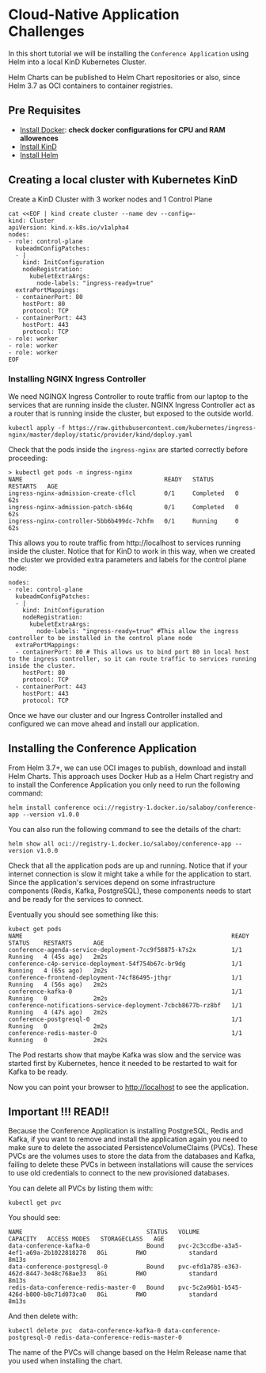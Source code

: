 # Cloud-Native Application Challenges

In this short tutorial we will be installing the `Conference Application` using Helm into a local KinD Kubernetes Cluster. 

Helm Charts can be published to Helm Chart repositories or also, since Helm 3.7 as OCI containers to container registries. 

## Pre Requisites
- [Install Docker](https://docs.docker.com/get-docker/): **check docker configurations for CPU and RAM allowences**
- [Install KinD](https://kind.sigs.k8s.io/docs/user/quick-start/#installation)
- [Install Helm](https://helm.sh/docs/intro/install/)

## Creating a local cluster with Kubernetes KinD

Create a KinD Cluster with 3 worker nodes and 1 Control Plane

```
cat <<EOF | kind create cluster --name dev --config=-
kind: Cluster
apiVersion: kind.x-k8s.io/v1alpha4
nodes:
- role: control-plane
  kubeadmConfigPatches:
  - |
    kind: InitConfiguration
    nodeRegistration:
      kubeletExtraArgs:
        node-labels: "ingress-ready=true"
  extraPortMappings:
  - containerPort: 80
    hostPort: 80
    protocol: TCP
  - containerPort: 443
    hostPort: 443
    protocol: TCP
- role: worker
- role: worker
- role: worker
EOF

```

### Installing NGINX Ingress Controller

We need NGINGX Ingress Controller to route traffic from our laptop to the services that are running inside the cluster. NGINX Ingress Controller act as a router that is running inside the cluster, but exposed to the outside world. 

```
kubectl apply -f https://raw.githubusercontent.com/kubernetes/ingress-nginx/master/deploy/static/provider/kind/deploy.yaml
```

Check that the pods inside the `ingress-nginx` are started correctly before proceeding: 
```
> kubectl get pods -n ingress-nginx
NAME                                        READY   STATUS      RESTARTS   AGE
ingress-nginx-admission-create-cflcl        0/1     Completed   0          62s
ingress-nginx-admission-patch-sb64q         0/1     Completed   0          62s
ingress-nginx-controller-5bb6b499dc-7chfm   0/1     Running     0          62s
```

This allows you to route traffic from http://localhost to services running inside the cluster. Notice that for KinD to work in this way, when we created the cluster we provided extra parameters and labels for the control plane node:
```
nodes:
- role: control-plane
  kubeadmConfigPatches:
  - |
    kind: InitConfiguration
    nodeRegistration:
      kubeletExtraArgs:
        node-labels: "ingress-ready=true" #This allow the ingress controller to be installed in the control plane node
  extraPortMappings:
  - containerPort: 80 # This allows us to bind port 80 in local host to the ingress controller, so it can route traffic to services running inside the cluster.
    hostPort: 80
    protocol: TCP
  - containerPort: 443
    hostPort: 443
    protocol: TCP
```

Once we have our cluster and our Ingress Controller installed and configured we can move ahead and install our application.


## Installing the Conference Application

From Helm 3.7+, we can use OCI images to publish, download and install Helm Charts. This approach uses Docker Hub as a Helm Chart registry and to install the Conference Application you only need to run the following command:

```
helm install conference oci://registry-1.docker.io/salaboy/conference-app --version v1.0.0
```

You can also run the following command to see the details of the chart: 

```
helm show all oci://registry-1.docker.io/salaboy/conference-app --version v1.0.0
```

Check that all the application pods are up and running. Notice that if your internet connection is slow it might take a while for the application to start. Since the application's services depend on some infrastructure components (Redis, Kafka, PostgreSQL), these components needs to start and be ready for the services to connect.

Eventually you should see something like this: 

```
kubect get pods
NAME                                                           READY   STATUS    RESTARTS      AGE
conference-agenda-service-deployment-7cc9f58875-k7s2x          1/1     Running   4 (45s ago)   2m2s
conference-c4p-service-deployment-54f754b67c-br9dg             1/1     Running   4 (65s ago)   2m2s
conference-frontend-deployment-74cf86495-jthgr                 1/1     Running   4 (56s ago)   2m2s
conference-kafka-0                                             1/1     Running   0             2m2s
conference-notifications-service-deployment-7cbcb8677b-rz8bf   1/1     Running   4 (47s ago)   2m2s
conference-postgresql-0                                        1/1     Running   0             2m2s
conference-redis-master-0                                      1/1     Running   0             2m2s
```

The Pod restarts show that maybe Kafka was slow and the service was started first by Kubernetes, hence it needed to be restarted to wait for Kafka to be ready. 


Now you can point your browser to [http://localhost](http://localhost) to see the application. 



## Important !!! READ!!

Because the Conference Application is installing PostgreSQL, Redis and Kafka, if you want to remove and install the application again you need to make sure to delete the associated PersistenceVolumeClaims (PVCs). These PVCs are the volumes uses to store the data from the databases and Kafka, failing to delete these PVCs in between installations will cause the services to use old credentials to connect to the new provisioned databases. 

You can delete all PVCs by listing them with:

```
kubectl get pvc
```

You should see:

```
NAME                                   STATUS   VOLUME                                     CAPACITY   ACCESS MODES   STORAGECLASS   AGE
data-conference-kafka-0                Bound    pvc-2c3ccdbe-a3a5-4ef1-a69a-2b1022818278   8Gi        RWO            standard       8m13s
data-conference-postgresql-0           Bound    pvc-efd1a785-e363-462d-8447-3e48c768ae33   8Gi        RWO            standard       8m13s
redis-data-conference-redis-master-0   Bound    pvc-5c2a96b1-b545-426d-b800-b8c71d073ca0   8Gi        RWO            standard       8m13s
```

And then delete with: 
```
kubectl delete pvc  data-conference-kafka-0 data-conference-postgresql-0 redis-data-conference-redis-master-0
```

The name of the PVCs will change based on the Helm Release name that you used when installing the chart.



